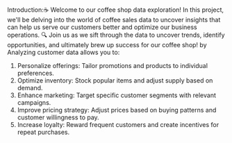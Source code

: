 Introduction:☕️ Welcome to our coffee shop data exploration! In this project, we'll be delving into the world of coffee sales data to uncover insights that can help us serve our customers better and optimize our business operations.
🔍 Join us as we sift through the data to uncover trends, identify opportunities, and ultimately brew up success for our coffee shop!
 by Analyzing customer data  allows you to:
1. Personalize offerings: Tailor promotions and products to individual preferences.
2. Optimize inventory: Stock popular items and adjust supply based on demand.
3. Enhance marketing: Target specific customer segments with relevant campaigns.
4. Improve pricing strategy: Adjust prices based on buying patterns and customer willingness to pay.
5. Increase loyalty: Reward frequent customers and create incentives for repeat purchases.

